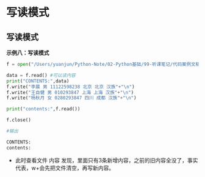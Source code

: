 # 写读模式

## 写读模式
**示例八：写读模式**

```python
f = open("/Users/yuanjun/Python-Note/02-Python基础/99-听课笔记/代码案例文稿/通讯录.txt",'w+',encoding="utf-8")

data = f.read() #可以读内容
print("CONTENTS:",data)
f.write("李晨 男 11122598238 北京 北京 汉族"+"\n")
f.write("王自健 男 010293847 上海 上海 汉族"+"\n")
f.write("杨秋月 女 0280293847 四川 成都 汉族"+"\n")

print("contents:",f.read())

f.close()

#输出

CONTENTS:
contents:
```

* 此时查看文件 内容 发现，里面只有3条新增内容，之前的旧内容全没了，事实代表，w+会先把文件清空，再写新内容。
